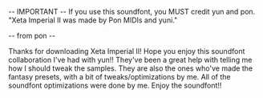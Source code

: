 -- IMPORTANT --
If you use this soundfont, you MUST credit yun and pon.
"Xeta Imperial II was made by Pon MIDIs and yuni."

-- from pon --

Thanks for downloading Xeta Imperial II!
Hope you enjoy this soundfont collaboration I've had with yun!! They've been a great help with telling me how I should tweak the samples.
They are also the ones who've made the fantasy presets, with a bit of tweaks/optimizations by me.
All of the soundfont optimizations were done by me.
Enjoy the soundfont!!
